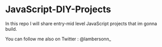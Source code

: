 # JavaScript-DIY-Projects
In this repo I will share entry-mid level JavaScript projects that im gonna build.

You can follow me also on Twitter : @lambersonn_
